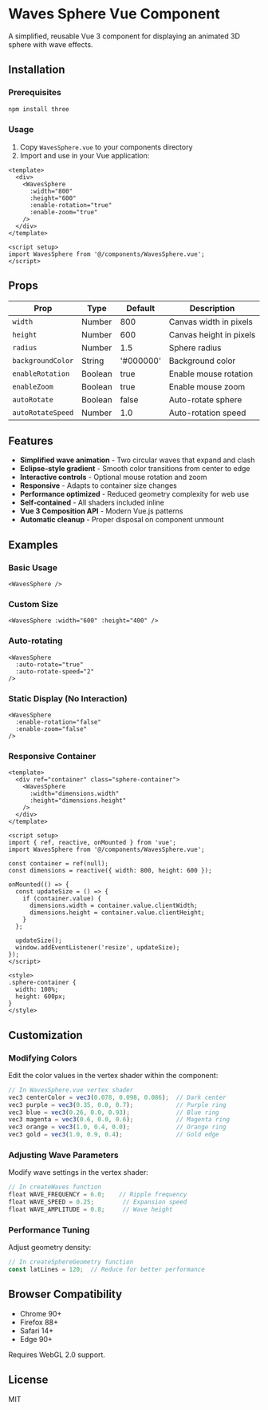 # Waves Sphere Vue Component

A simplified, reusable Vue 3 component for displaying an animated 3D sphere with wave effects.

## Installation

### Prerequisites
```bash
npm install three
```

### Usage

1. Copy `WavesSphere.vue` to your components directory
2. Import and use in your Vue application:

```vue
<template>
  <div>
    <WavesSphere 
      :width="800" 
      :height="600"
      :enable-rotation="true"
      :enable-zoom="true"
    />
  </div>
</template>

<script setup>
import WavesSphere from '@/components/WavesSphere.vue';
</script>
```

## Props

| Prop | Type | Default | Description |
|------|------|---------|-------------|
| `width` | Number | 800 | Canvas width in pixels |
| `height` | Number | 600 | Canvas height in pixels |
| `radius` | Number | 1.5 | Sphere radius |
| `backgroundColor` | String | '#000000' | Background color |
| `enableRotation` | Boolean | true | Enable mouse rotation |
| `enableZoom` | Boolean | true | Enable mouse zoom |
| `autoRotate` | Boolean | false | Auto-rotate sphere |
| `autoRotateSpeed` | Number | 1.0 | Auto-rotation speed |

## Features

- **Simplified wave animation** - Two circular waves that expand and clash
- **Eclipse-style gradient** - Smooth color transitions from center to edge
- **Interactive controls** - Optional mouse rotation and zoom
- **Responsive** - Adapts to container size changes
- **Performance optimized** - Reduced geometry complexity for web use
- **Self-contained** - All shaders included inline
- **Vue 3 Composition API** - Modern Vue.js patterns
- **Automatic cleanup** - Proper disposal on component unmount

## Examples

### Basic Usage
```vue
<WavesSphere />
```

### Custom Size
```vue
<WavesSphere :width="600" :height="400" />
```

### Auto-rotating
```vue
<WavesSphere 
  :auto-rotate="true"
  :auto-rotate-speed="2"
/>
```

### Static Display (No Interaction)
```vue
<WavesSphere 
  :enable-rotation="false"
  :enable-zoom="false"
/>
```

### Responsive Container
```vue
<template>
  <div ref="container" class="sphere-container">
    <WavesSphere 
      :width="dimensions.width" 
      :height="dimensions.height"
    />
  </div>
</template>

<script setup>
import { ref, reactive, onMounted } from 'vue';
import WavesSphere from '@/components/WavesSphere.vue';

const container = ref(null);
const dimensions = reactive({ width: 800, height: 600 });

onMounted(() => {
  const updateSize = () => {
    if (container.value) {
      dimensions.width = container.value.clientWidth;
      dimensions.height = container.value.clientHeight;
    }
  };
  
  updateSize();
  window.addEventListener('resize', updateSize);
});
</script>

<style>
.sphere-container {
  width: 100%;
  height: 600px;
}
</style>
```

## Customization

### Modifying Colors
Edit the color values in the vertex shader within the component:

```javascript
// In WavesSphere.vue vertex shader
vec3 centerColor = vec3(0.078, 0.098, 0.086);  // Dark center
vec3 purple = vec3(0.35, 0.0, 0.7);            // Purple ring
vec3 blue = vec3(0.26, 0.0, 0.93);             // Blue ring
vec3 magenta = vec3(0.6, 0.0, 0.6);            // Magenta ring
vec3 orange = vec3(1.0, 0.4, 0.0);             // Orange ring
vec3 gold = vec3(1.0, 0.9, 0.4);               // Gold edge
```

### Adjusting Wave Parameters
Modify wave settings in the vertex shader:

```javascript
// In createWaves function
float WAVE_FREQUENCY = 6.0;    // Ripple frequency
float WAVE_SPEED = 0.25;        // Expansion speed
float WAVE_AMPLITUDE = 0.8;     // Wave height
```

### Performance Tuning
Adjust geometry density:

```javascript
// In createSphereGeometry function
const latLines = 120;  // Reduce for better performance
```

## Browser Compatibility

- Chrome 90+
- Firefox 88+
- Safari 14+
- Edge 90+

Requires WebGL 2.0 support.

## License

MIT